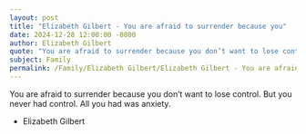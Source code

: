 ```yaml
---
layout: post
title: "Elizabeth Gilbert - You are afraid to surrender because you"
date: 2024-12-28 12:00:00 -0000
author: Elizabeth Gilbert
quote: "You are afraid to surrender because you don’t want to lose control. But you never had control. All you had was anxiety."
subject: Family
permalink: /Family/Elizabeth Gilbert/Elizabeth Gilbert - You are afraid to surrender because you
---
```


You are afraid to surrender because you don’t want to lose control. But you never had control. All you had was anxiety.

- Elizabeth Gilbert
